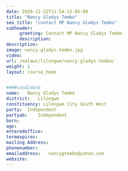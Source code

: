 ```yaml
---
date: 2020-11-22T11:54:12-05:00
title: "Nancy Gladys Tembo"
seo_title: "contact MP Nancy Gladys Tembo"
subheader:
     greeting: Contact MP Nancy Gladys Tembo
     description: 
description: 
image: nancy-gladys-tembo.jpg
video: 
url: /malawi/lilongwe/nancy-gladys-tembo/
weight: 1
layout: course_home


####candidate
name:	Nancy Gladys Tembo
district:	Lilongwe
constituency: Lilongwe City South West
party:	Independent
partyab:	Independent
born:
age: 
enteredoffice:	
termexpires:	
mailing Address:
phonenumber:	
emailaddress:	nancygtembo@yahoo.com
website:	
---
```


